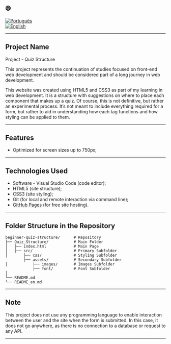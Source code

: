 ## 🌐
[![Português](https://img.shields.io/badge/-Português-green)](README.md)  
[![English](https://img.shields.io/badge/-English-blue)](README_en.md)

---

## Project Name

Project - Quiz Structure

This project represents the continuation of studies focused on front-end web development and should be considered part of a 
long journey in web development.

This website was created using HTML5 and CSS3 as part of my learning in web development.
It is a structure with suggestions on where to place each component that makes up a quiz. Of course, this is not definitive, 
but rather an experimental process. It’s not meant to include everything required for a form, but rather to aid in understanding 
how each tag functions and how styling can be applied to them.

---

## Features

- Optimized for screen sizes up to 750px;

---

## Technologies Used

- Software - Visual Studio Code (code editor);
- HTML5 (site structure);
- CSS3 (site styling);
- Git (for local and remote interaction via command line);
- [GitHub Pages](https://pages.github.com/) (for free site hosting).

---

## Folder Structure in the Repository
```
beginner-quiz-structure/      # Repository
├── Quiz_Structure/           # Main Folder
│   ├── index.html            # Main Page
│   ├── src/                  # Primary Subfolder
│       ├── css/              # Styling Subfolder
        ├── assets/           # Secondary Subfolder           
│           ├── images/       # Images Subfolder
            ├── font/         # Font Subfolder         
│                     
└── README.md
└── README_en.md
```

---

## Note

This project does not use any programming language to enable interaction between the user and the site when the form is submitted. 
In this case, it does not go anywhere, as there is no connection to a database or request to any API.

---